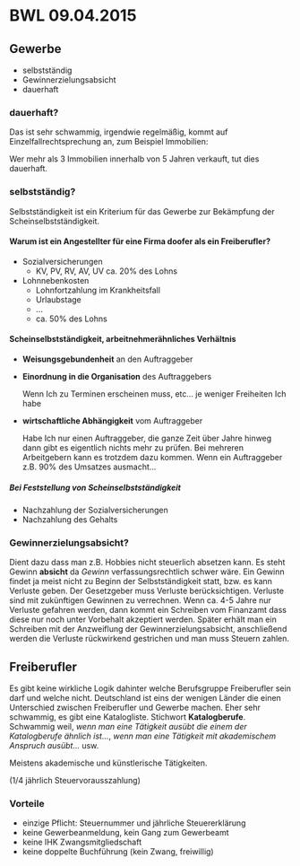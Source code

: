 BWL 09.04.2015
==============

Gewerbe
-------

-	selbstständig
-	Gewinnerzielungsabsicht
-	dauerhaft

### dauerhaft?

Das ist sehr schwammig, irgendwie regelmäßig, kommt auf Einzelfallrechtsprechung an, zum Beispiel Immobilien:

Wer mehr als 3 Immobilien innerhalb von 5 Jahren verkauft, tut dies dauerhaft.

### selbstständig?

Selbstständigkeit ist ein Kriterium für das Gewerbe zur Bekämpfung der Scheinselbstständigkeit.

#### Warum ist ein Angestellter für eine Firma doofer als ein Freiberufler?

-	Sozialversicherungen
	-	KV, PV, RV, AV, UV ca. 20% des Lohns
-	Lohnnebenkosten
	-	Lohnfortzahlung im Krankheitsfall
	-	Urlaubstage
	-	...
	-	ca. 50% des Lohns

#### Scheinselbstständigkeit, arbeitnehmerähnliches Verhältnis

-	**Weisungsgebundenheit** an den Auftraggeber

-	**Einordnung in die Organisation** des Auftraggebers

	Wenn Ich zu Terminen erscheinen muss, etc... je weniger Freiheiten Ich habe

-	**wirtschaftliche Abhängigkeit** vom Auftraggeber

	Habe Ich nur einen Auftraggeber, die ganze Zeit über Jahre hinweg dann gibt es eigentlich nichts mehr zu prüfen. Bei mehreren Arbeitgebern kann es trotzdem dazu kommen. Wenn ein Auftraggeber z.B. 90% des Umsatzes ausmacht...

##### Bei Feststellung von Scheinselbstständigkeit

-	Nachzahlung der Sozialversicherungen
-	Nachzahlung des Gehalts

### Gewinnerzielungsabsicht?

Dient dazu dass man z.B. Hobbies nicht steuerlich absetzen kann. Es steht Gewinn **absicht** da *Gewinn* verfassungsrechtlich schwer wäre. Ein Gewinn findet ja meist nicht zu Beginn der Selbstständigkeit statt, bzw. es kann Verluste geben. Der Gesetzgeber muss Verluste berücksichtigen. Verluste sind mit zukünftigen Gewinnen zu verrechnen. Wenn ca. 4-5 Jahre nur Verluste gefahren werden, dann kommt ein Schreiben vom Finanzamt dass diese nur noch unter Vorbehalt akzeptiert werden. Später erhält man ein Schreiben mit der Anzweiflung der Gewinnerzielungsabsicht, anschließend werden die Verluste rückwirkend gestrichen und man muss Steuern zahlen.

Freiberufler
------------

Es gibt keine wirkliche Logik dahinter welche Berufsgruppe Freiberufler sein darf und welche nicht. Deutschland ist eins der wenigen Länder die einen Unterschied zwischen Freiberufler und Gewerbe machen. Eher sehr schwammig, es gibt eine Katalogliste. Stichwort **Katalogberufe**. Schwammig weil, *wenn man eine Tätigkeit ausübt die einem der Katalogberufe ähnlich ist...*, *wenn man eine Tätigkeit mit akademischem Anspruch ausübt...* usw.

Meistens akademische und künstlerische Tätigkeiten.

(1/4 jährlich Steuervorausszahlung)

### Vorteile

-	einzige Pflicht: Steuernummer und jährliche Steuererklärung
-	keine Gewerbeanmeldung, kein Gang zum Gewerbeamt
-	keine IHK Zwangsmitgliedschaft
-	keine doppelte Buchführung (kein Zwang, freiwillig)
